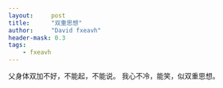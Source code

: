 ```yaml
---
layout:     post
title:      "双重思想"
author:     "David fxeavh"
header-mask: 0.3
tags:
    - fxeavh
---
```


父身体双加不好，不能起，不能说。
我心不冷，能笑，似双重思想。
